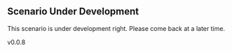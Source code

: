 ## Scenario Under Development
This scenario is under development right.  Please come back at a later time.

v0.0.8